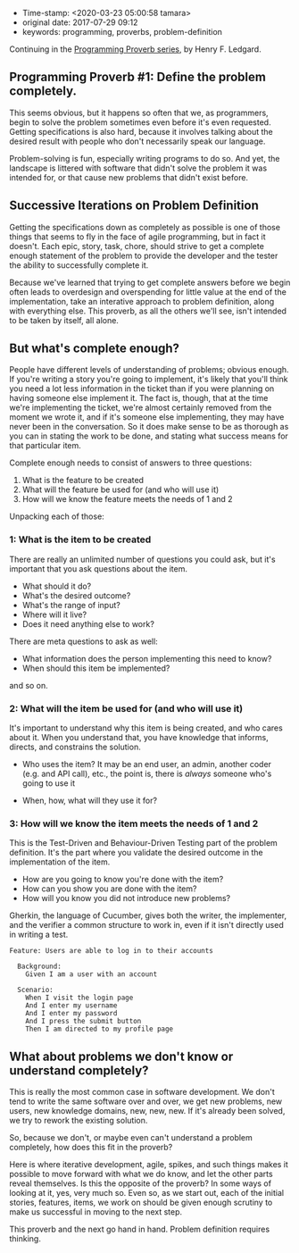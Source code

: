 -   Time-stamp: \<2020-03-23 05:00:58 tamara\>
-   original date: 2017-07-29 09:12
-   keywords: programming, proverbs, problem-definition

Continuing in the [Programming Proverb series](./2017-07-23-pp-introduction.org), by Henry F. Ledgard.

Programming Proverb \#1: Define the problem completely.
-------------------------------------------------------

This seems obvious, but it happens so often that we, as programmers, begin to solve the problem sometimes even before it\'s even requested. Getting specifications is also hard, because it involves talking about the desired result with people who don\'t necessarily speak our language.

Problem-solving is fun, especially writing programs to do so. And yet, the landscape is littered with software that didn\'t solve the problem it was intended for, or that cause new problems that didn\'t exist before.

Successive Iterations on Problem Definition
-------------------------------------------

Getting the specifications down as completely as possible is one of those things that seems to fly in the face of agile programming, but in fact it doesn\'t. Each epic, story, task, chore, should strive to get a complete enough statement of the problem to provide the developer and the tester the ability to successfully complete it.

Because we\'ve learned that trying to get complete answers before we begin often leads to overdesign and overspending for little value at the end of the implementation, take an interative approach to problem definition, along with everything else. This proverb, as all the others we\'ll see, isn\'t intended to be taken by itself, all alone.

But what\'s complete enough?
----------------------------

People have different levels of understanding of problems; obvious enough. If you\'re writing a story you\'re going to implement, it\'s likely that you\'ll think you need a lot less information in the ticket than if you were planning on having someone else implement it. The fact is, though, that at the time we\'re implementing the ticket, we\'re almost certainly removed from the moment we wrote it, and if it\'s someone else implementing, they may have never been in the conversation. So it does make sense to be as thorough as you can in stating the work to be done, and stating what success means for that particular item.

Complete enough needs to consist of answers to three questions:

1.  What is the feature to be created
2.  What will the feature be used for (and who will use it)
3.  How will we know the feature meets the needs of 1 and 2

Unpacking each of those:

### 1: What is the item to be created

There are really an unlimited number of questions you could ask, but it\'s important that you ask questions about the item.

-   What should it do?
-   What\'s the desired outcome?
-   What\'s the range of input?
-   Where will it live?
-   Does it need anything else to work?

There are meta questions to ask as well:

-   What information does the person implementing this need to know?
-   When should this item be implemented?

and so on.

### 2: What will the item be used for (and who will use it)

It\'s important to understand why this item is being created, and who cares about it. When you understand that, you have knowledge that informs, directs, and constrains the solution.

-   Who uses the item? It may be an end user, an admin, another coder (e.g. and API call), etc., the point is, there is *always* someone who\'s going to use it

-   When, how, what will they use it for?

### 3: How will we know the item meets the needs of 1 and 2

This is the Test-Driven and Behaviour-Driven Testing part of the problem definition. It\'s the part where you validate the desired outcome in the implementation of the item.

-   How are you going to know you\'re done with the item?
-   How can you show you are done with the item?
-   How will you know you did not introduce new problems?

Gherkin, the language of Cucumber, gives both the writer, the implementer, and the verifier a common structure to work in, even if it isn\'t directly used in writing a test.

``` {.feature}
Feature: Users are able to log in to their accounts

  Background:
    Given I am a user with an account

  Scenario:
    When I visit the login page
    And I enter my username
    And I enter my password
    And I press the submit button
    Then I am directed to my profile page
```

What about problems we don\'t know or understand completely?
------------------------------------------------------------

This is really the most common case in software development. We don\'t tend to write the same software over and over, we get new problems, new users, new knowledge domains, new, new, new. If it\'s already been solved, we try to rework the existing solution.

So, because we don\'t, or maybe even can\'t understand a problem completely, how does this fit in the proverb?

Here is where iterative development, agile, spikes, and such things makes it possible to move forward with what we do know, and let the other parts reveal themselves. Is this the opposite of the proverb? In some ways of looking at it, yes, very much so. Even so, as we start out, each of the initial stories, features, items, we work on should be given enough scrutiny to make us successful in moving to the next step.

This proverb and the next go hand in hand. Problem definition requires thinking.
